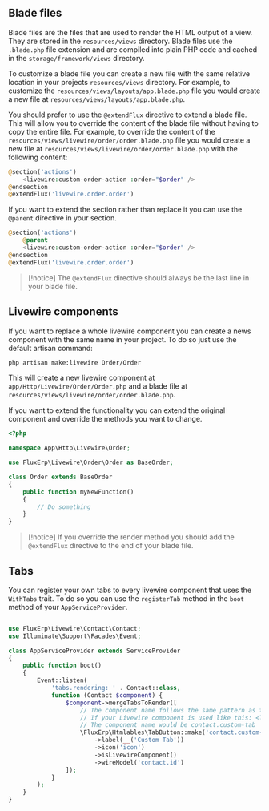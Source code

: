 ## Blade files

Blade files are the files that are used to render the HTML output of a view. They are stored in the `resources/views` directory. Blade files use the `.blade.php` file extension and are compiled into plain PHP code and cached in the `storage/framework/views` directory.

To customize a blade file you can create a new file with the same relative location in your projects `resources/views` directory. For example, to customize the `resources/views/layouts/app.blade.php` file you would create a new file at `resources/views/layouts/app.blade.php`.

You should prefer to use the `@extendFlux` directive to extend a blade file. This will allow you to override the content of the blade file without having to copy the entire file. For example, to override the content of the `resources/views/livewire/order/order.blade.php` file you would create a new file at `resources/views/livewire/order/order.blade.php` with the following content:

```php
@section('actions')
    <livewire:custom-order-action :order="$order" />
@endsection
@extendFlux('livewire.order.order')
```

If you want to extend the section rather than replace it you can use the `@parent` directive in your section.

```php
@section('actions')
    @parent
    <livewire:custom-order-action :order="$order" />
@endsection
@extendFlux('livewire.order.order')
```

> [!notice]
> The `@extendFlux` directive should always be the last line in your blade file.

## Livewire components

If you want to replace a whole livewire component you can create a news component with the same name in your project.
To do so just use the default artisan command:

```bash
php artisan make:livewire Order/Order
```

This will create a new livewire component at `app/Http/Livewire/Order/Order.php` and a blade file at `resources/views/livewire/order/order.blade.php`.

If you want to extend the functionality you can extend the original component and override the methods you want to change.

```php
<?php

namespace App\Http\Livewire\Order;

use FluxErp\Livewire\Order\Order as BaseOrder;

class Order extends BaseOrder
{
    public function myNewFunction()
    {
        // Do something
    }
}
```

> [!notice]
> If you override the render method you should add the `@extendFlux` directive to the end of your blade file.

## Tabs

You can register your own tabs to every livewire component that uses the `WithTabs` trait.
To do so you can use the `registerTab` method in the `boot` method of your `AppServiceProvider`.

```php

use FluxErp\Livewire\Contact\Contact;
use Illuminate\Support\Facades\Event;

class AppServiceProvider extends ServiceProvider
{
    public function boot()
    {
        Event::listen(
            'tabs.rendering: ' . Contact::class, 
            function (Contact $component) {
                $component->mergeTabsToRender([
                    // The component name follows the same pattern as the livewire component name
                    // If your Livewire component is used like this: <livewire:contact.custom-tab />
                    // The component name would be contact.custom-tab
                    \FluxErp\Htmlables\TabButton::make('contact.custom-tab')
                        ->label(__('Custom Tab'))
                        ->icon('icon')
                        ->isLivewireComponent()
                        ->wireModel('contact.id')
                ]);
            }
        );
    }
}
```
